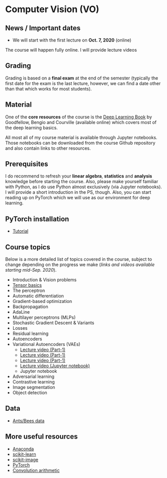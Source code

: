 # Computer Vision (VO)

## News / Important dates

- We will start with the first lecture on **Oct. 7, 2020** (online)

The course will happen fully online. I will provide lecture videos


## Grading

Grading is based on a **final exam** at the end of the semester (typically the first date for the exam is the last lecture, however, we can find a date other than that which works for most students).

## Material

One of the **core resources** of the course is the [Deep Learning Book](http://www.deeplearningbook.org/) by Goodfellow, Bengio and
Courville (available online) which covers most of the deep learning basics.

All most all of my course material is available through Jupyter notebooks. Those notebooks can be downloaded from the course Github repository and also contain links to other resources.

## Prerequisites

I do recommend to refresh your **linear algebra**, **statistics** and
**analysis** knowledge before starting the course. Also, please make yourself
familiar with Python, as I do use Python almost exclusively (via Jupyter notebooks).
I will provide a short introduction in the PS, though. Also, you can start
reading up on PyTorch which we will use as our environment for deep learning.

## PyTorch installation

- [Tutorial](https://drive.google.com/file/d/1-Mgvt5JC2lNdqcmPQg47OFPxrwDF7GTe/view?usp=sharing)

## Course topics

Below is a more detailed list of topics covered in the course, subject to change depending
on the progress we make (*links and videos available starting mid-Sep. 2020*).

- Introduction & Vision problems
- [Tensor basics](../material/01_TensorBasics)
- The perceptron
- Automatic differentiation
- Gradient-based optimization
- Backpropagation
- AdaLine
- Multilayer perceptrons (MLPs)
- Stochastic Gradient Descent & Variants
- Losses
- Residual learning
- Autoencoders 
- Variational Autoencoders (VAEs) 
  - [Lecture video (Part-1)](https://drive.google.com/file/d/1tEMQXbndM1neWjHLexwCXpq4I0InptjZ/view?usp=sharing)
  - [Lecture video (Part-1)](https://drive.google.com/file/d/1LHaP0ENgHy4H4S8yG6svafQDBul5FDXN/view?usp=sharing)
  - [Lecture video (Part-1)](https://drive.google.com/file/d/1AXoum7JNvSWpGfk1qZ97U_fPWHL4BxHj/view?usp=sharing)
  - [Lecture video (Jupyter notebook)]()
  - Jupyter notebook
- Adversarial learning
- Contrastive learning 
- Image segmentation
- Object detection

## Data

- [Ants/Bees data](https://drive.google.com/open?id=1izFo-gdrxvDy1klIlu-_RZn3JNTaeogg)

## More useful resources

- [Anaconda](https://www.anaconda.com/distribution/)
- [scikit-learn](http://scikit-learn.org/stable/)
- [scikit-image](http://scikit-image.org/)
- [PyTorch](http://pytorch.org/)
- [Convolution arithmetic](https://github.com/vdumoulin/conv_arithmetic)
